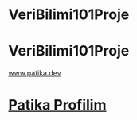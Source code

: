# VeriBilimi101Proje
# VeriBilimi101Proje
www.patika.dev
# [Patika Profilim](https://app.patika.dev/ftmvtn)

